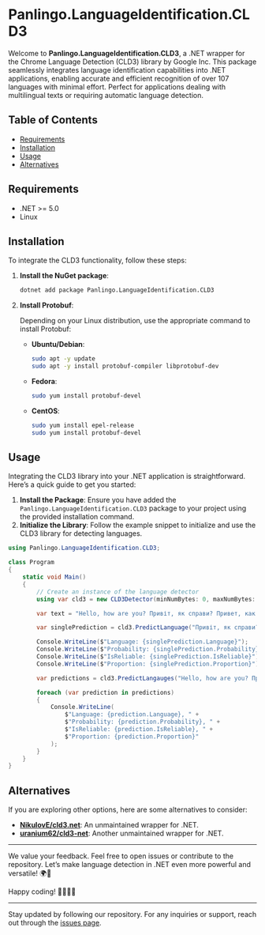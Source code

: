 ﻿# Panlingo.LanguageIdentification.CLD3

Welcome to **Panlingo.LanguageIdentification.CLD3**, a .NET wrapper for the Chrome Language Detection (CLD3) library by Google Inc. This package seamlessly integrates language identification capabilities into .NET applications, enabling accurate and efficient recognition of over 107 languages with minimal effort. Perfect for applications dealing with multilingual texts or requiring automatic language detection.

## Table of Contents

- [Requirements](#requirements)
- [Installation](#installation)
- [Usage](#usage)
- [Alternatives](#alternatives)

## Requirements

- .NET >= 5.0
- Linux

## Installation

To integrate the CLD3 functionality, follow these steps:

1. **Install the NuGet package**:

   ```sh
   dotnet add package Panlingo.LanguageIdentification.CLD3
   ```

2. **Install Protobuf**:

   Depending on your Linux distribution, use the appropriate command to install Protobuf:

   - **Ubuntu/Debian**:
     ```sh
     sudo apt -y update
     sudo apt -y install protobuf-compiler libprotobuf-dev
     ```

   - **Fedora**:
     ```sh
     sudo yum install protobuf-devel
     ```

   - **CentOS**:
     ```sh
     sudo yum install epel-release
     sudo yum install protobuf-devel
     ```

## Usage

Integrating the CLD3 library into your .NET application is straightforward. Here’s a quick guide to get you started:

1. **Install the Package**: Ensure you have added the `Panlingo.LanguageIdentification.CLD3` package to your project using the provided installation command.
2. **Initialize the Library**: Follow the example snippet to initialize and use the CLD3 library for detecting languages.

```csharp
using Panlingo.LanguageIdentification.CLD3;

class Program
{
    static void Main()
    {
        // Create an instance of the language detector
        using var cld3 = new CLD3Detector(minNumBytes: 0, maxNumBytes: 512);

        var text = "Hello, how are you? Привіт, як справи? Привет, как дела?";

        var singlePrediction = cld3.PredictLanguage("Привіт, як справи?");

        Console.WriteLine($"Language: {singlePrediction.Language}");
        Console.WriteLine($"Probability: {singlePrediction.Probability}");
        Console.WriteLine($"IsReliable: {singlePrediction.IsReliable}");
        Console.WriteLine($"Proportion: {singlePrediction.Proportion}");

        var predictions = cld3.PredictLangauges("Hello, how are you? Привіт, як справи? Привет, как дела?", 3);

        foreach (var prediction in predictions)
        {
            Console.WriteLine(
                $"Language: {prediction.Language}, " +
                $"Probability: {prediction.Probability}, " +
                $"IsReliable: {prediction.IsReliable}, " +
                $"Proportion: {prediction.Proportion}"
            );
        }
    }
}
```

## Alternatives

If you are exploring other options, here are some alternatives to consider:

- **[NikulovE/cld3.net](https://github.com/NikulovE/cld3.net)**: An unmaintained wrapper for .NET.
- **[uranium62/cld3-net](https://github.com/uranium62/cld3-net)**: Another unmaintained wrapper for .NET.

---

We value your feedback. Feel free to open issues or contribute to the repository. Let’s make language detection in .NET even more powerful and versatile! 🌍📝

Happy coding! 👩‍💻👨‍💻

---

Stay updated by following our repository. For any inquiries or support, reach out through the [issues page](https://github.com/gluschenko/language-identification/issues).